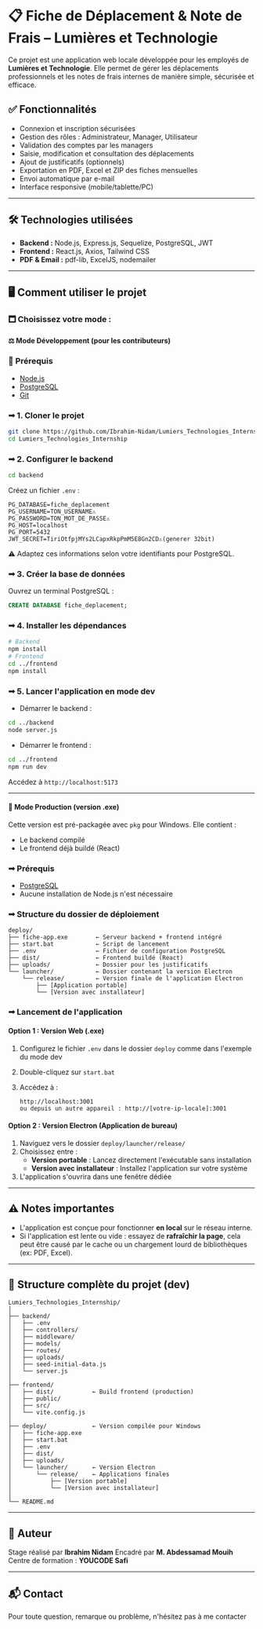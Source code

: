 # 📋 Fiche de Déplacement & Note de Frais – Lumières et Technologie

Ce projet est une application web locale développée pour les employés de **Lumières et Technologie**.
Elle permet de gérer les déplacements professionnels et les notes de frais internes de manière simple, sécurisée et efficace.

## ✅ Fonctionnalités

* Connexion et inscription sécurisées
* Gestion des rôles : Administrateur, Manager, Utilisateur
* Validation des comptes par les managers
* Saisie, modification et consultation des déplacements
* Ajout de justificatifs (optionnels)
* Exportation en PDF, Excel et ZIP des fiches mensuelles
* Envoi automatique par e-mail
* Interface responsive (mobile/tablette/PC)

---

## 🛠️ Technologies utilisées

* **Backend :** Node.js, Express.js, Sequelize, PostgreSQL, JWT
* **Frontend :** React.js, Axios, Tailwind CSS
* **PDF & Email :** pdf-lib, ExcelJS, nodemailer

---

## 🖥️ Comment utiliser le projet

### 🗖️ Choisissez votre mode :

#### ⚖️ Mode Développement (pour les contributeurs)

### 📆 Prérequis

* [Node.js](https://nodejs.org/)
* [PostgreSQL](https://www.postgresql.org/)
* [Git](https://git-scm.com/)

### ➟ 1. Cloner le projet

```bash
git clone https://github.com/Ibrahim-Nidam/Lumiers_Technologies_Internship.git
cd Lumiers_Technologies_Internship
```

### ➟ 2. Configurer le backend

```bash
cd backend
```

Créez un fichier `.env` :

```env
PG_DATABASE=fiche_deplacement
PG_USERNAME=TON_USERNAME⚠️
PG_PASSWORD=TON_MOT_DE_PASSE⚠️
PG_HOST=localhost
PG_PORT=5432
JWT_SECRET=TiriOtfpjMYs2LCapxRkpPmM5E8Gn2CD⚠️(generer 32bit)
```
⚠️ Adaptez ces informations selon votre identifiants pour PostgreSQL.

### ➟ 3. Créer la base de données

Ouvrez un terminal PostgreSQL :

```sql
CREATE DATABASE fiche_deplacement;
```

### ➟ 4. Installer les dépendances

```bash
# Backend
npm install
# Frontend
cd ../frontend
npm install
```

### ➟ 5. Lancer l'application en mode dev

* Démarrer le backend :

```bash
cd ../backend
node server.js
```

* Démarrer le frontend :

```bash
cd ../frontend
npm run dev
```

Accédez à `http://localhost:5173`

---

#### 🎉 Mode Production (version .exe)

Cette version est pré-packagée avec `pkg` pour Windows. Elle contient :

* Le backend compilé
* Le frontend déjà buildé (React)

### ➟ Prérequis

* [PostgreSQL](https://www.postgresql.org/)
* Aucune installation de Node.js n'est nécessaire

### ➟ Structure du dossier de déploiement

```
deploy/
├── fiche-app.exe        ← Serveur backend + frontend intégré
├── start.bat            ← Script de lancement
├── .env                 ← Fichier de configuration PostgreSQL
├── dist/                ← Frontend buildé (React)
├── uploads/             ← Dossier pour les justificatifs
└── launcher/            ← Dossier contenant la version Electron
    └── release/         ← Version finale de l'application Electron
        ├── [Application portable]
        └── [Version avec installateur]
```

### ➟ Lancement de l'application

#### Option 1 : Version Web (.exe)
1. Configurez le fichier `.env` dans le dossier `deploy` comme dans l'exemple du mode dev
2. Double-cliquez sur `start.bat`
3. Accédez à :

   ```
   http://localhost:3001
   ou depuis un autre appareil : http://[votre-ip-locale]:3001
   ```

#### Option 2 : Version Electron (Application de bureau)
1. Naviguez vers le dossier `deploy/launcher/release/`
2. Choisissez entre :
   - **Version portable** : Lancez directement l'exécutable sans installation
   - **Version avec installateur** : Installez l'application sur votre système
3. L'application s'ouvrira dans une fenêtre dédiée

---

## ⚠️ Notes importantes

<!-- * Pour s'inscrire comme **Manager**, entrez `Manager1.` comme mot de passe à l'inscription. Vous pourrez ensuite le modifier depuis votre profil. -->
* L'application est conçue pour fonctionner **en local** sur le réseau interne.
* Si l'application est lente ou vide : essayez de **rafraîchir la page**, cela peut être causé par le cache ou un chargement lourd de bibliothèques (ex: PDF, Excel).

---

## 📁 Structure complète du projet (dev)

```
Lumiers_Technologies_Internship/
│
├── backend/
│   ├── .env
│   ├── controllers/
│   ├── middleware/
│   ├── models/
│   ├── routes/
│   ├── uploads/
│   ├── seed-initial-data.js
│   └── server.js
│
├── frontend/
│   ├── dist/           ← Build frontend (production)
│   ├── public/
│   ├── src/
│   └── vite.config.js
│
├── deploy/             ← Version compilée pour Windows
│   ├── fiche-app.exe
│   ├── start.bat
│   ├── .env
│   ├── dist/
│   ├── uploads/
│   └── launcher/       ← Version Electron
│       └── release/    ← Applications finales
│           ├── [Version portable]
│           └── [Version avec installateur]
│
└── README.md
```

---

## 👤 Auteur

Stage réalisé par **Ibrahim Nidam**
Encadré par **M. Abdessamad Mouih**
Centre de formation : **YOUCODE Safi**

---

## 📬 Contact

Pour toute question, remarque ou problème, n'hésitez pas à me contacter